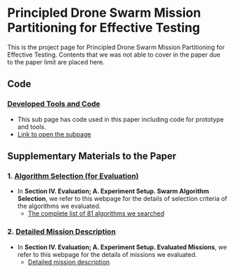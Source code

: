 # Principled Drone Swarm Mission Partitioning for Effective Testing

This is the project page for Principled Drone Swarm Mission Partitioning for Effective Testing. Contents that we was not able to cover in the paper due to the paper limit are placed here.


## Code
### [Developed Tools and Code](https://github.com/swarmmissionslicing/src/tree/main/Source_code_tools_used)
- This sub page has code used in this paper including code for prototype and tools.
- [Link to open the subpage](https://github.com/swarmmissionslicing/src/tree/main/Source_code_tools_used)


## Supplementary Materials to the Paper
### 1. [Algorithm Selection (for Evaluation)](https://github.com/swarmmissionslicing/src/tree/main/Criteria_for_selecting_algorithms)
- In **Section IV. Evaluation; A. Experiment Setup. Swarm Algorithm Selection**, we refer to this webpage for the details of selection criteria of the algorithms we evaluated. 
  - [The complete list of 81 algorithms we searched](https://github.com/swarmmissionslicing/src/tree/main/Criteria_for_selecting_algorithms)


### 2. [Detailed Mission Description](https://github.com/swarmmissionslicing/src/tree/main/Mission_description)
- In **Section IV. Evaluation; A. Experiment Setup. Evaluated Missions**, we refer to this webpage for the details of missions we evaluated. 
  - [Detailed mission description](https://github.com/swarmmissionslicing/src/tree/main/Mission_description)